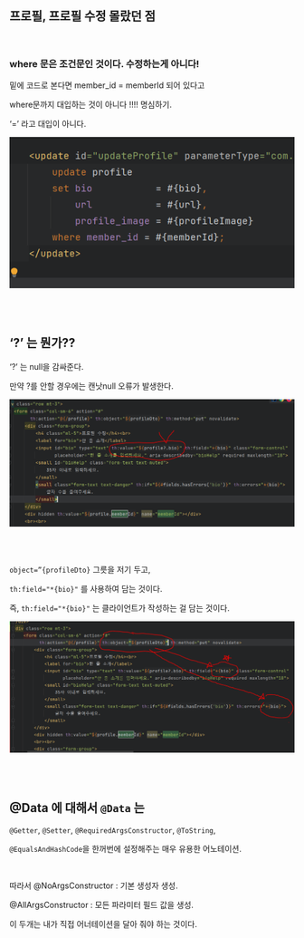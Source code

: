 ## 프로필, 프로필 수정 몰랐던 점

<br/>

### where 문은 조건문인 것이다. 수정하는게 아니다!

밑에 코드로 본다면 member_id = memberId 되어 있다고 

where문까지 대입하는 것이 아니다 !!!! 명심하기.

‘=’ 라고 대입이 아니다. 

![이미지](/programming/img/회원가입설명16.PNG)

<br/><br/>

## ‘?’ 는 뭔가??

‘?’ 는 null을 감싸준다. 

만약 ?를 안할 경우에는 캔낫null 오류가 발생한다.

![이미지](/programming/img/회원가입설명17.PNG)

<br/><br/>

`object=”{profileDto}` 그릇을 저기 두고,

`th:field="*{bio}"` 를 사용하여 담는 것이다.

즉, `th:field="*{bio}"` 는 클라이언트가 작성하는 걸 담는 것이다.

![이미지](/programming/img/회원가입설명18.PNG)

<br/><br/>

## @Data 에 대해서 `@Data` 는

`@Getter`, `@Setter`, `@RequiredArgsConstructor`, `@ToString`, 

`@EqualsAndHashCode`을 한꺼번에 설정해주는 매우 유용한 어노테이션.

<br/>

따라서 @NoArgsConstructor : 기본 생성자 생성.

@AllArgsConstructor : 모든 파라미터 필드 값을 생성. 

이 두개는 내가 직접 어너테이션을 달아 줘야 하는 것이다.
